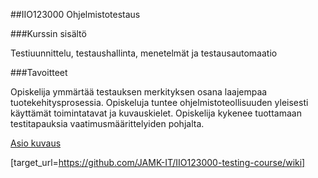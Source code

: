 ##IIO123000 Ohjelmistotestaus

###Kurssin sisältö

Testiuunnittelu, testaushallinta, menetelmät ja testausautomaatio

###Tavoitteet

Opiskelija ymmärtää testauksen merkityksen osana laajempaa tuotekehitysprosessia. Opiskeluja tuntee ohjelmistoteollisuuden yleisesti käyttämät toimintatavat ja kuvauskielet. Opiskelija kykenee tuottamaan testitapauksia vaatimusmäärittelyiden pohjalta.


[Asio kuvaus](https://asio.jamk.fi/pls/asio/asio_ectskuv1.kurssin_ks?ktun=IIO123000&knro=&noclose=%20&lan=fi)

[target_url=https://github.com/JAMK-IT/IIO123000-testing-course/wiki]
